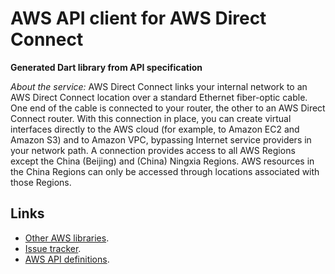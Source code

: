 # AWS API client for AWS Direct Connect

**Generated Dart library from API specification**

*About the service:*
AWS Direct Connect links your internal network to an AWS Direct Connect
location over a standard Ethernet fiber-optic cable. One end of the cable is
connected to your router, the other to an AWS Direct Connect router. With
this connection in place, you can create virtual interfaces directly to the
AWS cloud (for example, to Amazon EC2 and Amazon S3) and to Amazon VPC,
bypassing Internet service providers in your network path. A connection
provides access to all AWS Regions except the China (Beijing) and (China)
Ningxia Regions. AWS resources in the China Regions can only be accessed
through locations associated with those Regions.

## Links

- [Other AWS libraries](https://github.com/agilord/aws_client/tree/master/generated).
- [Issue tracker](https://github.com/agilord/aws_client/issues).
- [AWS API definitions](https://github.com/aws/aws-sdk-js/tree/master/apis).
